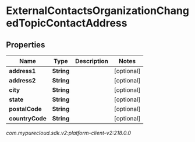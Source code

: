 # ExternalContactsOrganizationChangedTopicContactAddress


## Properties

| Name | Type | Description | Notes |
| ------------ | ------------- | ------------- | ------------- |
| **address1** | **String** |  |  [optional] |
| **address2** | **String** |  |  [optional] |
| **city** | **String** |  |  [optional] |
| **state** | **String** |  |  [optional] |
| **postalCode** | **String** |  |  [optional] |
| **countryCode** | **String** |  |  [optional] |




_com.mypurecloud.sdk.v2:platform-client-v2:218.0.0_
